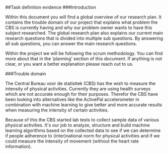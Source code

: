 ##Task definition evidence
###Introduction 

Within this document you will find a global overview of our research plan. It contains the trouble domain of our project that explains what problem the CBS is currently having and why our problem owner wants to have this subject researched. The global research plan also explains our current main research questions that is divided into multiple sub questions. By answering all sub questions, you can answer the main research questions. 

Within the project we will be following the scrum methodology. You can find more about that in the ‘planning’ section of this document. If anything is not clear, or you want a better explanation please reach out to us.  

 

###Trouble domain 

The Central Bureau voor de statistiek (CBS) has the wish to measure the intensity of physical activities. Currently they are using health surveys which are not accurate enough for their purposes. Therefor the CBS have been looking into alternatives like the ActivePal accelerometer in combination with machine learning to give better and more accurate results when measuring the intensity of certain activities.  

Because of this the CBS started lab tests to collect sample data of various physical activities. It's our job to analyze, structure and build machine learning algorithms based on the collected data to see if we can determine if people adherence to (inter)national norm for physical activities and if we could measure the intensity of movement (without the heart rate information).  